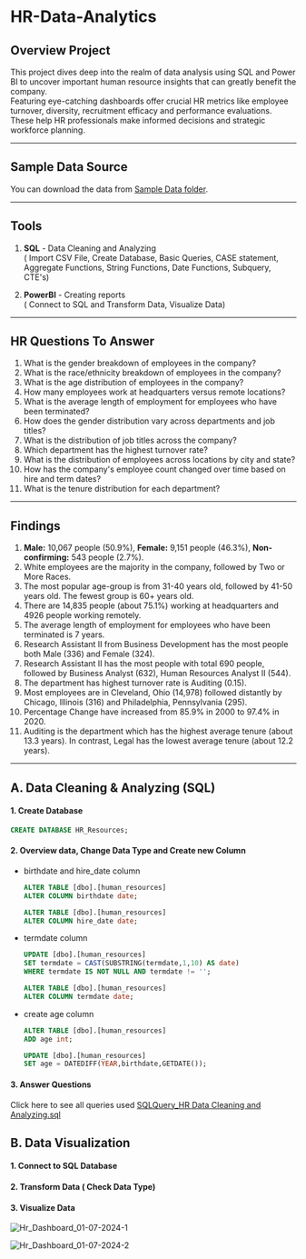 # HR-Data-Analytics
## Overview Project
This project dives deep into the realm of data analysis using SQL and Power BI to uncover important human resource insights that can greatly benefit the company.<br>Featuring eye-catching dashboards offer crucial HR metrics like employee turnover, diversity, recruitment efficacy and performance evaluations. These help HR professionals make informed decisions and strategic workforce planning.
<hr>

## Sample Data Source
You can download the data from [Sample Data folder](https://github.com/AndyDuong0112/HR-Data-Analytics/blob/main/Sample%20Data/Human%20Resources.csv). <br>

<hr>

## Tools
1) <b>SQL</b> - Data Cleaning and Analyzing <br>
   ( Import CSV File, Create Database, Basic Queries, CASE statement, Aggregate Functions, String Functions, Date Functions, Subquery, CTE's)

2) <b>PowerBI</b> - Creating reports <br>
   ( Connect to SQL and Transform Data, Visualize Data)
<hr>

## HR Questions To Answer
<ol>
  <li>What is the gender breakdown of employees in the company?</li>
  <li>What is the race/ethnicity breakdown of employees in the company?</li>
  <li>What is the age distribution of employees in the company?</li>
  <li>How many employees work at headquarters versus remote locations?</li>
  <li>What is the average length of employment for employees who have been terminated?</li>
  <li>How does the gender distribution vary across departments and job titles?</li>
  <li>What is the distribution of job titles across the company?</li>
  <li>Which department has the highest turnover rate?</li>
  <li>What is the distribution of employees across locations by city and state?</li>
  <li>How has the company's employee count changed over time based on hire and term dates?</li>
  <li>What is the tenure distribution for each department?</li>
</ol>
<hr>

## Findings
<ol>
  <li> <b>Male:</b> 10,067 people (50.9%), <b>Female:</b> 9,151 people (46.3%), <b>Non-confirming:</b> 543 people (2.7%).</li>
  <li> White employees are the majority in the company, followed by Two or More Races.</li>
  <li> The most popular age-group is from 31-40 years old, followed by 41-50 years old. The fewest group is 60+ years old.</li>
  <li> There are 14,835 people (about 75.1%) working at headquarters and 4926 people working remotely.</li>
  <li> The average length of employment for employees who have been terminated is 7 years.</li>
  <li> Research Assistant II from Business Development has the most people both Male (336) and Female (324).</li>
  <li> Research Assistant II has the most people with total 690 people, followed by Business Analyst (632), Human Resources Analyst II (544).</li>
  <li> The department has highest turnover rate is Auditing (0.15).</li>
  <li> Most employees are in Cleveland, Ohio (14,978) followed distantly by Chicago, Illinois (316) and Philadelphia, Pennsylvania (295).</li>
  <li> Percentage Change have increased from 85.9% in 2000 to 97.4% in 2020.</li>
  <li> Auditing is the department which has the highest average tenure (about 13.3 years). In contrast, Legal has the lowest average tenure (about 12.2 years).</li>
</ol>
<hr>

## A. Data Cleaning & Analyzing (SQL)
#### 1. Create Database
```sql
CREATE DATABASE HR_Resources;
```
#### 2. Overview data, Change Data Type and Create new Column
<ul>
  <li>birthdate and hire_date column</li>
  
  ```sql
  ALTER TABLE [dbo].[human_resources]
  ALTER COLUMN birthdate date;

  ALTER TABLE [dbo].[human_resources]
  ALTER COLUMN hire_date date;
  ```
  <li>termdate column</li>
  
  ```sql
  UPDATE [dbo].[human_resources]
  SET termdate = CAST(SUBSTRING(termdate,1,10) AS date)
  WHERE termdate IS NOT NULL AND termdate != '';

  ALTER TABLE [dbo].[human_resources]
  ALTER COLUMN termdate date;
  ```

  <li>create age column</li>
  
  ```sql
  ALTER TABLE [dbo].[human_resources]
  ADD age int;

  UPDATE [dbo].[human_resources]
  SET age = DATEDIFF(YEAR,birthdate,GETDATE());
  ```
</ul>

#### 3. Answer Questions 
Click here to see all queries used [SQLQuery_HR Data Cleaning and Analyzing.sql](https://github.com/AndyDuong0112/HR-Data-Analytics/blob/main/SQLQuery_HR%20Data%20Cleaning%20and%20Analyzing)

## B. Data Visualization
#### 1. Connect to SQL Database
#### 2. Transform Data ( Check Data Type)
#### 3. Visualize Data
![Hr_Dashboard_01-07-2024-1](https://github.com/AndyDuong0112/HR-Data-Analytics/assets/125394873/6e43645f-e03f-4956-94e8-037fb89dd9e2)

![Hr_Dashboard_01-07-2024-2](https://github.com/AndyDuong0112/HR-Data-Analytics/assets/125394873/b10afffd-369f-4580-bc68-3a489313727c)

